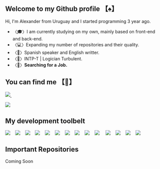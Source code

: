 ## Welcome to my Github profile 【♠️】

Hi, I'm Alexander from Uruguay and I started programming 3 year ago.

- 〈🎓〉I am currently studying on my own, mainly based on front-end and back-end.
- 〈💻〉Expanding my number of repositories and their quality.
- 〈📁〉Spanish speaker and English writter.
- 〈🧠〉INTP-T | Logician Turbulent.
- 〈💼〉**Searching for a Job.**

## You can find me 【📌】
<p align='left'>
<a href="https://www.linkedin.com/in/alexander-amaral-051208218/">  
    <img src="https://img.shields.io/badge/linkedin-%230077B5.svg?&style=for-the-badge&logo=linkedin&logoColor=white" />
</a>&nbsp;&nbsp;&nbsp;&nbsp;  
    
<a href="https://www.instagram.com/nagi_2880/"><img src="https://img.shields.io/badge/Instagram-E4405F?style=for-the-badge&logo=instagram&logoColor=white" /></a>&nbsp;&nbsp;&nbsp;&nbsp;
</p>

## My development toolbelt
<img src="https://img.shields.io/badge/HTML5-E34F26?style=for-the-badge&logo=html5&logoColor=white" />&nbsp;&nbsp;&nbsp;&nbsp;<img src="https://img.shields.io/badge/CSS3-1572B6?style=for-the-badge&logo=css3&logoColor=white" />&nbsp;&nbsp;&nbsp;&nbsp;<img src="https://img.shields.io/badge/JavaScript-323330?style=for-the-badge&logo=javascript&logoColor=F7DF1E" />&nbsp;&nbsp;&nbsp;&nbsp;<img src="https://img.shields.io/badge/TypeScript-007ACC?style=for-the-badge&logo=typescript&logoColor=white" />&nbsp;&nbsp;&nbsp;&nbsp;<img src="https://img.shields.io/badge/json-5E5C5C?style=for-the-badge&logo=json&logoColor=white" />&nbsp;&nbsp;&nbsp;&nbsp;<img src="https://img.shields.io/badge/React-20232A?style=for-the-badge&logo=react&logoColor=61DAFB" />&nbsp;&nbsp;&nbsp;&nbsp;<img src="https://img.shields.io/badge/Node.js-339933?style=for-the-badge&logo=nodedotjs&logoColor=white" />&nbsp;&nbsp;&nbsp;&nbsp;<img src="https://img.shields.io/badge/Express.js-000000?style=for-the-badge&logo=express&logoColor=white" />&nbsp;&nbsp;&nbsp;&nbsp;<img src="https://img.shields.io/badge/MongoDB-4EA94B?style=for-the-badge&logo=mongodb&logoColor=white" />&nbsp;&nbsp;&nbsp;&nbsp;<img src="https://img.shields.io/badge/Postman-FF6C37?style=for-the-badge&logo=Postman&logoColor=white" />&nbsp;&nbsp;&nbsp;&nbsp;                                                               <img src="https://img.shields.io/badge/Bootstrap-563D7C?style=for-the-badge&logo=bootstrap&logoColor=white" />&nbsp;&nbsp;&nbsp;&nbsp;<img src="https://img.shields.io/badge/Sass-CC6699?style=for-the-badge&logo=sass&logoColor=white" />&nbsp;&nbsp;&nbsp;&nbsp;<img src="https://img.shields.io/badge/Babel-F9DC3E?style=for-the-badge&logo=babel&logoColor=white" />&nbsp;&nbsp;&nbsp;&nbsp;<img src="https://img.shields.io/badge/Tailwind_CSS-38B2AC?style=for-the-badge&logo=tailwind-css&logoColor=white" />&nbsp;&nbsp;&nbsp;&nbsp;
## Important Repositories

Coming Soon
